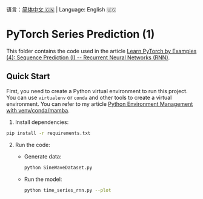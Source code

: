 语言：[简体中文 🇨🇳](README.md) | Language: English 🇺🇸

# PyTorch Series Prediction (1)

This folder contains the code used in the article [Learn PyTorch by Examples (4): Sequence Prediction (I) -- Recurrent Neural Networks (RNN)](https://jinli.io/en/p/learn-pytorch-by-examples-4-sequence-prediction-i--recurrent-neural-networks-rnn/).

## Quick Start

First, you need to create a Python virtual environment to run this project. You can use `virtualenv` or `conda` and other tools to create a virtual environment. You can refer to my article [Python Environment Management with venv/conda/mamba](https://jinli.io/en/p/python-environment-management-with-venv/conda/mamba/).

1. Install dependencies:

```bash
pip install -r requirements.txt
```

2. Run the code:

    - Generate data:

        ```bash
        python SineWaveDataset.py
        ```

    - Run the model:
    
        ```bash
        python time_series_rnn.py --plot
        ```